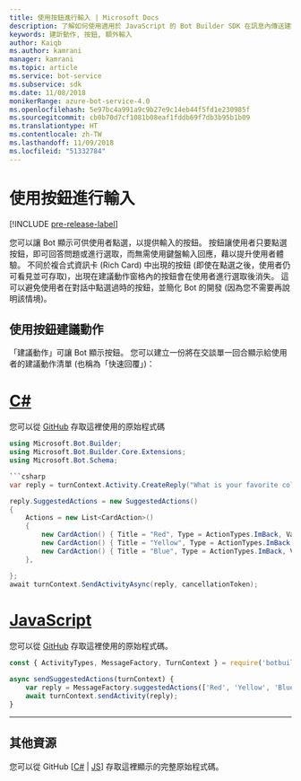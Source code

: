 ```yaml
---
title: 使用按鈕進行輸入 | Microsoft Docs
description: 了解如何使用適用於 JavaScript 的 Bot Builder SDK 在訊息內傳送建議的動作。
keywords: 建訢動作, 按鈕, 額外輸入
author: Kaiqb
ms.author: kamrani
manager: kamrani
ms.topic: article
ms.service: bot-service
ms.subservice: sdk
ms.date: 11/08/2018
monikerRange: azure-bot-service-4.0
ms.openlocfilehash: 5e97bc4a991a9c9b27e9c14eb44f5fd1e230985f
ms.sourcegitcommit: cb0b70d7cf1081b08eaf1fddb69f7db3b95b1b09
ms.translationtype: HT
ms.contentlocale: zh-TW
ms.lasthandoff: 11/09/2018
ms.locfileid: "51332784"
---
```

# <a name="use-button-for-input"></a>使用按鈕進行輸入

[!INCLUDE [pre-release-label](../includes/pre-release-label.md)]

您可以讓 Bot 顯示可供使用者點選，以提供輸入的按鈕。 按鈕讓使用者只要點選按鈕，即可回答問題或進行選取，而無需使用鍵盤輸入回應，藉以提升使用者體驗。 不同於複合式資訊卡 (Rich Card) 中出現的按鈕 (即使在點選之後，使用者仍可看見並可存取)，出現在建議動作窗格內的按鈕會在使用者進行選取後消失。 這可以避免使用者在對話中點選過時的按鈕，並簡化 Bot 的開發 (因為您不需要再說明該情境)。 

## <a name="suggest-action-using-button"></a>使用按鈕建議動作

「建議動作」可讓 Bot 顯示按鈕。 您可以建立一份將在交談單一回合顯示給使用者的建議動作清單 (也稱為「快速回覆」)： 

# <a name="ctabcsharp"></a>[C#](#tab/csharp)

您可以從 [GitHub](https://aka.ms/SuggestedActionsCSharp) 存取這裡使用的原始程式碼

```csharp
using Microsoft.Bot.Builder;
using Microsoft.Bot.Builder.Core.Extensions;
using Microsoft.Bot.Schema;

```csharp
var reply = turnContext.Activity.CreateReply("What is your favorite color?");

reply.SuggestedActions = new SuggestedActions()
{
    Actions = new List<CardAction>()
    {
        new CardAction() { Title = "Red", Type = ActionTypes.ImBack, Value = "Red" },
        new CardAction() { Title = "Yellow", Type = ActionTypes.ImBack, Value = "Yellow" },
        new CardAction() { Title = "Blue", Type = ActionTypes.ImBack, Value = "Blue" },
    },

};
await turnContext.SendActivityAsync(reply, cancellationToken);
```

# <a name="javascripttabjavascript"></a>[JavaScript](#tab/javascript)
您可以從 [GitHub](https://aka.ms/SuggestActionsJS) 存取這裡使用的原始程式碼。

```javascript
const { ActivityTypes, MessageFactory, TurnContext } = require('botbuilder');

async sendSuggestedActions(turnContext) {
    var reply = MessageFactory.suggestedActions(['Red', 'Yellow', 'Blue'], 'What is the best color?');
    await turnContext.sendActivity(reply);
}
```

---

## <a name="additional-resources"></a>其他資源

您可以從 GitHub [[C#](https://aka.ms/SuggestedActionsCSharp) | [JS](https://aka.ms/SuggestActionsJS)] 存取這裡顯示的完整原始程式碼。
